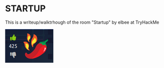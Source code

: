 # STARTUP
This is a writeup/walktrhough of the room "Startup" by elbee at TryHackMe

![alt_text](startup/startup.png "image_tooltip")

